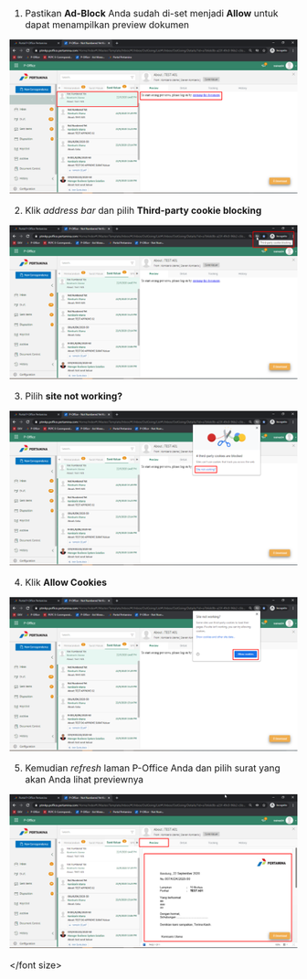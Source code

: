 <font size="3">

1. Pastikan **Ad-Block** Anda sudah di-set menjadi **Allow** untuk dapat menampilkan preview dokumen

![gambar](FAQ/FQ01.png)

2. Klik *address bar* dan pilih **Third-party cookie blocking**

![gambar](FAQ/FQ02.png)

3. Pilih **site not working?**

![gambar](FAQ/FQ03.png)

4. Klik **Allow Cookies**

![gambar](FAQ/FQ04.png)

5. Kemudian *refresh* laman P-Office Anda dan pilih surat yang akan Anda lihat previewnya 

![gambar](FAQ/FQ05.png)

</font size>
